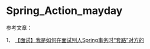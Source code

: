 # Spring_Action_mayday


参考文章：

1、 [【面试】我是如何在面试别人Spring事务时“套路”对方的](https://mp.weixin.qq.com/s?__biz=MzIxNjA5MTM2MA==&mid=2652435446&idx=1&sn=6e4bb2f9afacd4a52ea819b34547c388&chksm=8c620c79bb15856f143ad2aac7e03ac2014a0419be10d3938a882a8e8b3618bb00088586aa3a&mpshare=1&scene=1&srcid=&key=483299f3b4f7cf0aa784323c0dcd6c4954bf2e2900719a24dbcb2d7e17b687789e6bb1a7d2178246912cb5ec3292b63a2dc6775b052c46b1d2eac8a7f3127df2d9ad14dff77f9724517f563a138d8340&ascene=1&uin=NDkxMzc4NDAw&devicetype=Windows+10&version=62060739&lang=zh_CN&pass_ticket=TsZJST08NsDtYyMHceYwRLshnC3zVNCEc6sU6xREb%2F8Y5ToIhHCisiSIJyurKNZW)

